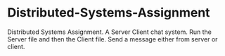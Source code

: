 # Distributed-Systems-Assignment


Distributed Systems Assignment.
A Server Client chat system.
Run the Server file and then the Client file.
Send a message either from server or client.
